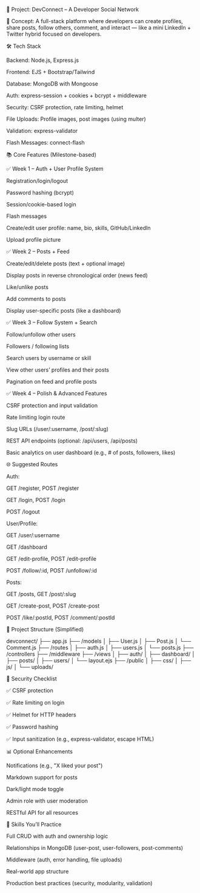🚀 Project: DevConnect – A Developer Social Network

🧠 Concept:
A full-stack platform where developers can create profiles, share posts, follow others, comment, and interact — like a mini LinkedIn + Twitter hybrid focused on developers.

🛠️ Tech Stack

Backend: Node.js, Express.js

Frontend: EJS + Bootstrap/Tailwind

Database: MongoDB with Mongoose

Auth: express-session + cookies + bcrypt + middleware

Security: CSRF protection, rate limiting, helmet

File Uploads: Profile images, post images (using multer)

Validation: express-validator

Flash Messages: connect-flash

📚 Core Features (Milestone-based)

✅ Week 1 – Auth + User Profile System

Registration/login/logout

Password hashing (bcrypt)

Session/cookie-based login

Flash messages

Create/edit user profile: name, bio, skills, GitHub/LinkedIn

Upload profile picture

✅ Week 2 – Posts + Feed

Create/edit/delete posts (text + optional image)

Display posts in reverse chronological order (news feed)

Like/unlike posts

Add comments to posts

Display user-specific posts (like a dashboard)

✅ Week 3 – Follow System + Search

Follow/unfollow other users

Followers / following lists

Search users by username or skill

View other users’ profiles and their posts

Pagination on feed and profile posts

✅ Week 4 – Polish & Advanced Features

CSRF protection and input validation

Rate limiting login route

Slug URLs (/user/:username, /post/:slug)

REST API endpoints (optional: /api/users, /api/posts)

Basic analytics on user dashboard (e.g., # of posts, followers, likes)

🌐 Suggested Routes

Auth:

GET /register, POST /register

GET /login, POST /login

POST /logout

User/Profile:

GET /user/:username

GET /dashboard

GET /edit-profile, POST /edit-profile

POST /follow/:id, POST /unfollow/:id

Posts:

GET /posts, GET /post/:slug

GET /create-post, POST /create-post

POST /like/:postId, POST /comment/:postId

📁 Project Structure (Simplified)

devconnect/
├── app.js
├── /models
│   ├── User.js
│   ├── Post.js
│   └── Comment.js
├── /routes
│   ├── auth.js
│   ├── users.js
│   └── posts.js
├── /controllers
├── /middleware
├── /views
│   ├── auth/
│   ├── dashboard/
│   ├── posts/
│   ├── users/
│   └── layout.ejs
├── /public
│   ├── css/
│   ├── js/
│   └── uploads/

🔐 Security Checklist

✅ CSRF protection

✅ Rate limiting on login

✅ Helmet for HTTP headers

✅ Password hashing

✅ Input sanitization (e.g., express-validator, escape HTML)

📊 Optional Enhancements

Notifications (e.g., "X liked your post")

Markdown support for posts

Dark/light mode toggle

Admin role with user moderation

RESTful API for all resources

🧩 Skills You’ll Practice

Full CRUD with auth and ownership logic

Relationships in MongoDB (user-post, user-followers, post-comments)

Middleware (auth, error handling, file uploads)

Real-world app structure

Production best practices (security, modularity, validation)

